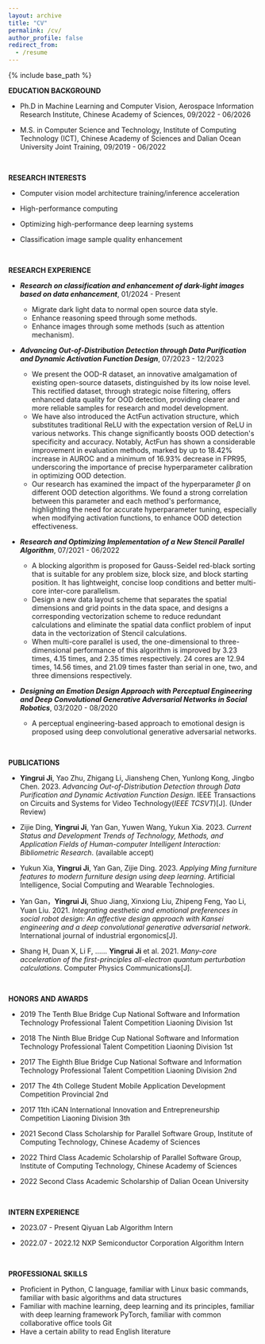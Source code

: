 ```yaml
---
layout: archive
title: "CV"
permalink: /cv/
author_profile: false
redirect_from:
  - /resume
---
```


{% include base_path %}


**EDUCATION BACKGROUND**

* Ph.D in Machine Learning and Computer Vision, Aerospace Information Research Institute, Chinese Academy of Sciences, 09/2022 - 06/2026

* M.S. in Computer Science and Technology, Institute of Computing Technology (ICT), Chinese Academy of Sciences and Dalian Ocean University  Joint Training, 09/2019 - 06/2022

<br>

**RESEARCH INTERESTS**

* Computer vision model architecture training/inference acceleration

* High-performance computing

* Optimizing high-performance deep learning systems

* Classification image sample quality enhancement

<br>

**RESEARCH EXPERIENCE**

* _**Research on classification and enhancement of dark-light images based on data enhancement**_,	01/2024 - Present

    * Migrate dark light data to normal open source data style.
    * Enhance reasoning speed through some methods.
    * Enhance images through some methods (such as attention mechanism).

* _**Advancing Out-of-Distribution Detection through Data Purification and Dynamic Activation Function Design**_,	07/2023 - 12/2023                       

    * We present the OOD-R dataset, an innovative amalgamation of existing open-source datasets, distinguished by its low noise level. This rectified dataset, through strategic noise filtering, offers enhanced data quality for OOD detection, providing clearer and more reliable samples for research and model development.
    * We have also introduced the ActFun activation structure, which substitutes traditional ReLU with the expectation version of ReLU in various networks. This change significantly boosts OOD detection's specificity and accuracy. Notably, ActFun has shown a considerable improvement in evaluation methods, marked by up to 18.42% increase in AUROC and a minimum of 16.93% decrease in FPR95, underscoring the importance of precise hyperparameter calibration in optimizing OOD detection.
    * Our research has examined the impact of the hyperparameter $\beta$ on different OOD detection algorithms. We found a strong correlation between this parameter and each method's performance, highlighting the need for accurate hyperparameter tuning, especially when modifying activation functions, to enhance OOD detection effectiveness.

* _**Research and Optimizing Implementation of a New Stencil Parallel Algorithm**_,	07/2021 - 06/2022                                          

    * A blocking algorithm is proposed for Gauss-Seidel red-black sorting that is suitable for any problem size, block size, and block starting position. It has lightweight, concise loop conditions and better multi-core inter-core parallelism.
    * Design a new data layout scheme that separates the spatial dimensions and grid points in the data space, and designs a corresponding vectorization scheme to reduce redundant calculations and eliminate the spatial data conflict problem of input data in the vectorization of Stencil calculations.
    * When multi-core parallel is used, the one-dimensional to three-dimensional performance of this algorithm is improved by 3.23 times, 4.15 times, and 2.35 times respectively. 24 cores are 12.94 times, 14.56 times, and 21.09 times faster than serial in one, two, and three dimensions respectively.

* _**Designing an Emotion Design Approach with Perceptual Engineering and Deep Convolutional Generative Adversarial Networks in Social Robotics**_,	03/2020 - 08/2020

    * A perceptual engineering-based approach to emotional design is proposed using deep convolutional generative adversarial networks.                                                                                               
<br>

**PUBLICATIONS**

- **Yingrui Ji**, Yao Zhu, Zhigang Li, Jiansheng Chen, Yunlong Kong, Jingbo Chen. 2023. *Advancing Out-of-Distribution Detection through Data Purification and Dynamic Activation Function Design*. IEEE Transactions on Circuits and Systems for Video Technology(*IEEE TCSVT*)[J]. (Under Review) 

- Zijie Ding, **Yingrui Ji**, Yan Gan, Yuwen Wang, Yukun Xia. 2023. *Current Status and Development Trends of Technology, Methods, and Application Fields of Human-computer Intelligent Interaction: Bibliometric Research*. (available accept)

- Yukun Xia, **Yingrui Ji**, Yan Gan, Zijie Ding. 2023. *Applying Ming furniture features to modern furniture design using deep learning*. Artificial Intelligence, Social Computing and Wearable Technologies.

- Yan Gan，**Yingrui Ji**, Shuo Jiang, Xinxiong Liu, Zhipeng Feng, Yao Li, Yuan Liu. 2021. *Integrating aesthetic and emotional preferences in social robot design: An affective design approach with Kansei engineering and a deep convolutional generative adversarial network*.  International journal of industrial ergonomics[J].

- Shang H, Duan X, Li F, ……  **Yingrui Ji** et al. 2021. *Many-core acceleration of the first-principles all-electron quantum perturbation calculations*. Computer Physics Communications[J].

<br>

**HONORS AND AWARDS**

- 2019  The Tenth Blue Bridge Cup National Software and Information Technology Professional Talent Competition Liaoning Division 1st

- 2018  The Ninth Blue Bridge Cup National Software and Information Technology Professional Talent Competition Liaoning Division 1st

- 2017  The Eighth Blue Bridge Cup National Software and Information Technology Professional Talent Competition Liaoning Division 2nd

- 2017  The 4th College Student Mobile Application Development Competition Provincial 2nd

- 2017  11th iCAN International Innovation and Entrepreneurship Competition Liaoning Division 3th

- 2021  Second Class Scholarship for Parallel Software Group, Institute of Computing Technology, Chinese Academy of Sciences

- 2022  Third Class Academic Scholarship of Parallel Software Group, Institute of Computing Technology, Chinese Academy of Sciences

- 2022  Second Class Academic Scholarship of Dalian Ocean University

<br>

**INTERN EXPERIENCE**

- 2023.07 - Present     Qiyuan Lab     Algorithm Intern

- 2022.07 - 2022.12     NXP Semiconductor Corporation     Algorithm Intern      

<br>

**PROFESSIONAL SKILLS**

- Proficient in Python, C language, familiar with Linux basic commands, familiar with basic algorithms and data structures
- Familiar with machine learning, deep learning and its principles, familiar with deep learning framework PyTorch, familiar with common collaborative office tools Git
- Have a certain ability to read English literature
